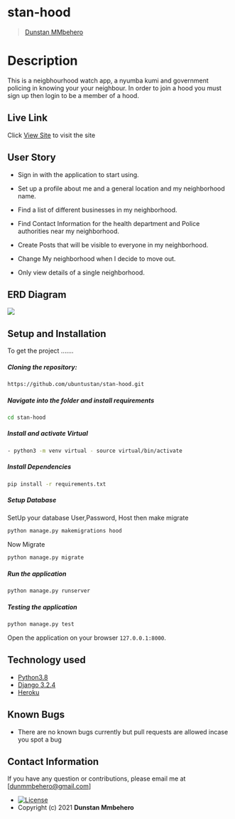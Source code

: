 # stan-hood

>[Dunstan MMbehero](https://github.com/ubuntustan/stan-hood.git)

  
# Description  
This is a neigbhourhood watch app, a nyumba kumi and government policing in knowing your your neighbour. In order to join a hood you must sign up then login to be a member of a hood. 

##  Live Link  
 Click [View Site](https://)  to visit the site


## User Story  
  
* Sign in with the application to start using.
* Set up a profile about me and a general location and my neighborhood name.
* Find a list of different businesses in my neighborhood.
* Find Contact Information for the health department and Police authorities near my neighborhood.
* Create Posts that will be visible to everyone in my neighborhood.
* Change My neighborhood when I decide to move out.

* Only view details of a single neighborhood.

## ERD Diagram
<img src="https://raw.githubusercontent.com/ubuntustan/stan-hood/master/static/images/hooderd.png"> 


## Setup and Installation  
To get the project .......  
  
##### Cloning the repository:  
 ```bash 
https://github.com/ubuntustan/stan-hood.git
```
##### Navigate into the folder and install requirements  
 ```bash 
cd stan-hood
```
##### Install and activate Virtual  
 ```bash 
- python3 -m venv virtual - source virtual/bin/activate  
```  
##### Install Dependencies  
 ```bash 
 pip install -r requirements.txt 
```  
 ##### Setup Database  
  SetUp your database User,Password, Host then make migrate  
 ```bash 
python manage.py makemigrations hood
 ``` 
 Now Migrate  
 ```bash 
 python manage.py migrate 
```
##### Run the application  
 ```bash 
 python manage.py runserver 
``` 
##### Testing the application  
 ```bash 
 python manage.py test 
```
Open the application on your browser `127.0.0.1:8000`.  

## Technology used  
  
* [Python3.8](https://www.python.org/)  
* [Django 3.2.4](https://docs.djangoproject.com/en/2.2/)  
* [Heroku](https://heroku.com)  
  
    
## Known Bugs  
* There are no known bugs currently but pull requests are allowed incase you spot a bug  

## Contact Information   
If you have any question or contributions, please email me at [dunmmbehero@gmail.com]  

* [![License](https://img.shields.io/packagist/l/loopline-systems/closeio-api-wrapper.svg)](https://github.com/ubuntustan/stan-awwards/blob/master/LICENSE)  
* Copyright (c) 2021 **Dunstan Mmbehero**
  
  
 
